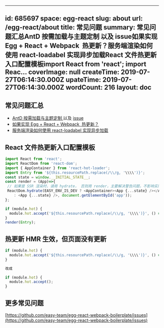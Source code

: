 
---
id: 685697
space: egg-react
slug: about
url: /egg-react/about
title: 常见问题
summary: 常见问题汇总AntD 按需加载与主题定制 以及 issue如果实现 Egg + React + Webpack  热更新？服务端渲染如何使用 react-loadabel 实现异步加载React 文件热更新入口配置模板import React from 'react'; import Reac...
coverImage: null
createTime: 2019-07-27T06:14:30.000Z 
upateTime: 2019-07-27T06:14:30.000Z
wordCount: 216
layout: doc
---

## 常见问题汇总

- [AntD 按需加载与主题定制 ](https://easy-team.github.io/egg-react/antd)以及 [issue](https://github.com/easy-team/egg-react-webpack-boilerplate/issues/11)
- [如果实现 Egg + React + Webpack  热更新？](https://easy-team.github.io/blog/wumyiw)
- [服务端渲染如何使用 react-loadabel 实现异步加载](https://github.com/easy-team/egg-react-webpack-boilerplate/issues/23)



## React 文件热更新入口配置模板

```javascript
import React from 'react';
import ReactDom from 'react-dom';
import { AppContainer } from 'react-hot-loader';
import Entry from '${this.resourcePath.replace(/\\/g, '\\\\')}';
const state = window.__INITIAL_STATE__;
const render = (App)=>{
 // 如果是 SSR 渲染时，请用 hydrate， 否则用 render，主要解决警告问题，不影响实际功能
 ReactDom.hydrate(EASY_ENV_IS_DEV ? <AppContainer><App {...state} /></AppContainer> 
    : <App {...state} />, document.getElementById('app'));
};

if (module.hot) {
  module.hot.accept('${this.resourcePath.replace(/\\/g, '\\\\')}', () => { render(Entry); });
}
render(Entry);
```


## 热更新 HMR 生效，但页面没有更新

```javascript
if (module.hot) {
  module.hot.accept('${this.resourcePath.replace(/\\/g, '\\\\')}', () => { render(Entry); });
}

改成

if (module.hot) {
  module.hot.accept();
}
```


## 更多常见问题

[https://github.com/easy-team/egg-react-webpack-boilerplate/issues](https://github.com/easy-team/egg-react-webpack-boilerplate/issues)

  